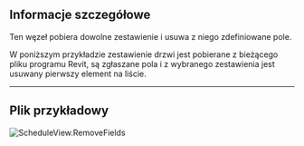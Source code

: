 ## Informacje szczegółowe
Ten węzeł pobiera dowolne zestawienie i usuwa z niego zdefiniowane pole.

W poniższym przykładzie zestawienie drzwi jest pobierane z bieżącego pliku programu Revit, są zgłaszane pola i z wybranego zestawienia jest usuwany pierwszy element na liście.

___
## Plik przykładowy

![ScheduleView.RemoveFields](./Revit.Elements.Views.ScheduleView.RemoveFields_img.jpg)
